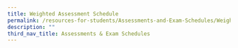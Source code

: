 ```yaml
---
title: Weighted Assessment Schedule
permalink: /resources-for-students/Assessments-and-Exam-Schedules/Weighted-Assessment-Schedule/permalink
description: ""
third_nav_title: Assessments & Exam Schedules
---
```

